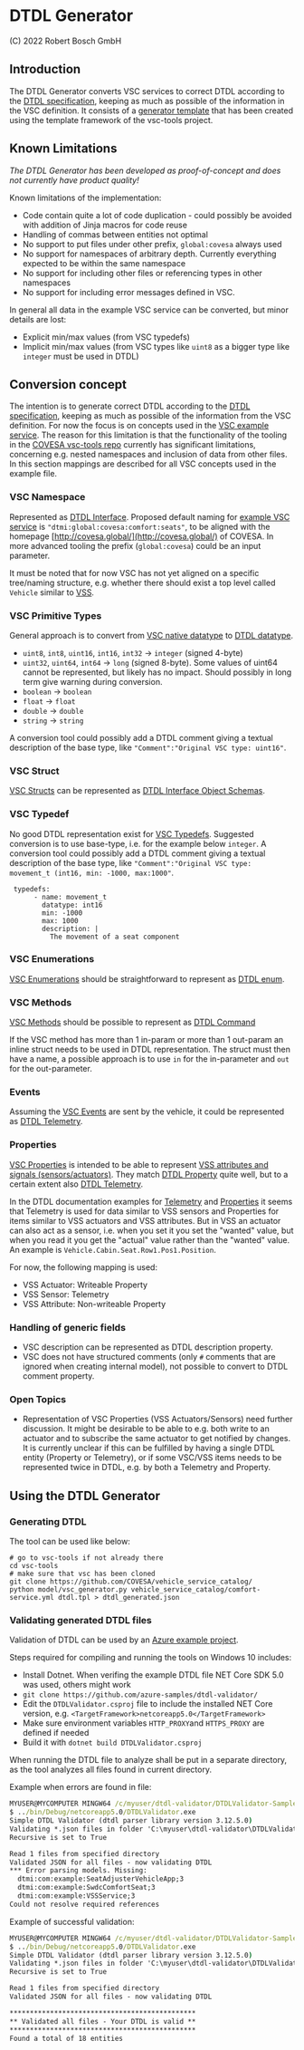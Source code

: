 # DTDL Generator

(C) 2022 Robert Bosch GmbH

## Introduction

The DTDL Generator converts VSC services to correct DTDL according to the [DTDL specification](https://github.com/Azure/opendigitaltwins-dtdl/blob/master/DTDL/v2/dtdlv2.md), keeping as much as possible of the information in the VSC definition.
It consists of a [generator template](dtdl.tpl) that has been created using the template framework of the vsc-tools project.

## Known Limitations

*The DTDL Generator has been developed as proof-of-concept and does not currently have product quality!*

Known limitations of the implementation:

* Code contain quite a lot of code duplication - could possibly be avoided with addition of Jinja macros for code reuse
* Handling of commas between entities not optimal
* No support to put files under other prefix, `global:covesa` always used
* No support for namespaces of arbitrary depth. Currently everything expected to be within the same namespace
* No support for including other files or referencing types in other namespaces
* No support for including error messages defined in VSC.


In general all data in the example VSC service can be converted, but minor details are lost:

- Explicit min/max values (from VSC typedefs)
- Implicit min/max values (from VSC types like `uint8` as a bigger type like `integer` must be used in DTDL)


## Conversion concept
The intention is to generate correct DTDL according to the [DTDL specification](https://github.com/Azure/opendigitaltwins-dtdl/blob/master/DTDL/v2/dtdlv2.md), keeping as much as possible of the information from the VSC definition.
For now the focus is on concepts used in the [VSC example service](https://github.com/COVESA/vehicle_service_catalog/blob/master/comfort-service.yml).
The reason for this limitation is that the functionality of the tooling in the [COVESA vsc-tools repo](https://github.com/COVESA/vsc-tools) currently has significant limitations, concerning e.g. nested namespaces and inclusion of data from other files.
In this section mappings are described for all VSC concepts used in the example file. 

### VSC Namespace
Represented as [DTDL Interface](https://github.com/Azure/opendigitaltwins-dtdl/blob/master/DTDL/v2/dtdlv2.md#interface). Proposed default naming for [example VSC service](https://github.com/COVESA/vehicle_service_catalog/blob/master/comfort-service.yml) is `"dtmi:global:covesa:comfort:seats"`, to be aligned with the homepage [http://covesa.global/](http://covesa.global/) of COVESA. In more advanced tooling the prefix (`global:covesa`) could be an input parameter.

It must be noted that for now VSC has not yet aligned on a specific tree/naming structure, e.g. whether there should exist a top level called `Vehicle` similar to [VSS](https://github.com/COVESA/vehicle_signal_specification).

### VSC Primitive Types
General approach is to convert from [VSC native datatype](https://github.com/COVESA/vehicle_service_catalog#native-data-types) to [DTDL datatype](https://github.com/Azure/opendigitaltwins-dtdl/blob/master/DTDL/v2/dtdlv2.md#primitive-schemas).

- `uint8`, `int8`, `uint16`, `int16`, `int32` -> `integer` (signed 4-byte)
- `uint32`, `uint64`, `int64` -> `long` (signed 8-byte). Some values of uint64 cannot be represented, but likely has no impact. Should possibly in long term give warning during conversion.
- `boolean` -> `boolean`
- `float` -> `float`
- `double` -> `double`
- `string` -> `string`

 A conversion tool could possibly add a DTDL comment giving a textual description of the base type, like `"Comment":"Original VSC type: uint16"`.

### VSC Struct
[VSC Structs](https://github.com/COVESA/vehicle_service_catalog#namespace-list-object-structs) can be represented as [DTDL Interface Object Schemas](https://github.com/Azure/opendigitaltwins-dtdl/blob/master/DTDL/v2/dtdlv2.md#interface-schemas).

### VSC Typedef
No good DTDL representation exist for [VSC Typedefs](https://github.com/COVESA/vehicle_service_catalog#namespace-list-object-typedefs). Suggested conversion is to use base-type, i.e. for the example below `integer`. A conversion tool could possibly add a DTDL comment giving a textual description of the base type, like `"Comment":"Original VSC type: movement_t (int16, min: -1000, max:1000"`.


```
 typedefs:
      - name: movement_t
        datatype: int16
        min: -1000
        max: 1000
        description: |
          The movement of a seat component
```

### VSC Enumerations
[VSC Enumerations](https://github.com/COVESA/vehicle_service_catalog#namespace-list-object-enumerations) should be straightforward to represent as [DTDL enum](https://github.com/Azure/opendigitaltwins-dtdl/blob/master/DTDL/v2/dtdlv2.md#enum).

### VSC Methods
[VSC Methods](https://github.com/COVESA/vehicle_service_catalog#namespace-list-object-methods) should be possible to represent as [DTDL Command](https://github.com/Azure/opendigitaltwins-dtdl/blob/master/DTDL/v2/dtdlv2.md#command)

If the VSC method has more than 1 in-param or more than 1 out-param an inline struct needs to be used in DTDL representation. The struct must then have a name, a possible approach is to use `in` for the in-parameter and `out` for the out-parameter.
 
### Events
Assuming the [VSC Events](https://github.com/COVESA/vehicle_service_catalog#namespace-list-object-events) are sent by the vehicle, it could be represented as [DTDL Telemetry](https://github.com/Azure/opendigitaltwins-dtdl/blob/master/DTDL/v2/dtdlv2.md#telemetry). 

### Properties
[VSC Properties](https://github.com/COVESA/vehicle_service_catalog#namespace-list-object-properties) is intended to be able to represent [VSS attributes and signals (sensors/actuators)](https://github.com/COVESA/vehicle_service_catalog). They match [DTDL Property](https://github.com/Azure/opendigitaltwins-dtdl/blob/master/DTDL/v2/dtdlv2.md#property) quite well, but to a certain extent also [DTDL Telemetry](https://github.com/Azure/opendigitaltwins-dtdl/blob/master/DTDL/v2/dtdlv2.md#telemetry).

In the DTDL documentation examples for [Telemetry](https://github.com/Azure/opendigitaltwins-dtdl/blob/master/DTDL/v2/dtdlv2.md#telemetry-examples) and [Properties](https://github.com/Azure/opendigitaltwins-dtdl/blob/master/DTDL/v2/dtdlv2.md#property-examples) it seems that Telemetry is used for data similar to VSS sensors and Properties for items similar to VSS actuators and VSS attributes.
But in VSS an actuator can also act as a sensor, i.e. when you set it you set the "wanted" value, but when you read it you get the "actual" value rather than the "wanted" value.
An example is `Vehicle.Cabin.Seat.Row1.Pos1.Position`.

For now, the following mapping is used:

- VSS Actuator: Writeable Property
- VSS Sensor: Telemetry
- VSS Attribute: Non-writeable Property

### Handling of generic fields
- VSC description can be represented as DTDL description property.
- VSC does not have structured comments (only `#` comments that are ignored when creating internal model), not possible to convert to DTDL comment property.

### Open Topics

* Representation of VSC Properties (VSS Actuators/Sensors) need further discussion. It might be desirable to be able to e.g. both write to an actuator and to subscribe the same actuator to get notified by changes. It is currently unclear if this can be fulfilled by having a single DTDL entity (Property or Telemetry), or if some VSC/VSS items needs to be represented twice in DTDL, e.g. by both a Telemetry and Property.


## Using the DTDL Generator

### Generating DTDL

The tool can be used like below:

```
# go to vsc-tools if not already there
cd vsc-tools
# make sure that vsc has been cloned
git clone https://github.com/COVESA/vehicle_service_catalog/
python model/vsc_generator.py vehicle_service_catalog/comfort-service.yml dtdl.tpl > dtdl_generated.json
```

### Validating generated DTDL files

Validation of DTDL can be used by an [Azure example project](https://github.com/azure-samples/dtdl-validator/).

Steps required for compiling and running the tools on Windows 10 includes:

- Install Dotnet. When verifing the example DTDL file NET Core SDK 5.0 was used, others might work
- `git clone https://github.com/azure-samples/dtdl-validator/`
- Edit the `DTDLValidator.csproj` file to include the installed NET Core version, e.g. `<TargetFramework>netcoreapp5.0</TargetFramework>`
- Make sure environment variables `HTTP_PROXY`and `HTTPS_PROXY` are defined if needed
- Build it with `dotnet build DTDLValidator.csproj`

When running the DTDL file to analyze shall be put in a separate directory, as the tool analyzes all files found in current directory.

Example when errors are found in file:

``` bat 
MYUSER@MYCOMPUTER MINGW64 /c/myuser/dtdl-validator/DTDLValidator-Sample/DTDLValidator/tmp (master)
$ ../bin/Debug/netcoreapp5.0/DTDLValidator.exe
Simple DTDL Validator (dtdl parser library version 3.12.5.0)
Validating *.json files in folder 'C:\myuser\dtdl-validator\DTDLValidator-Sample\DTDLValidator\tmp'.
Recursive is set to True

Read 1 files from specified directory
Validated JSON for all files - now validating DTDL
*** Error parsing models. Missing:
  dtmi:com:example:SeatAdjusterVehicleApp;3
  dtmi:com:example:SwdcComfortSeat;3
  dtmi:com:example:VSSService;3
Could not resolve required references

```
Example of successful validation:

``` bat 
MYUSER@MYCOMPUTER MINGW64 /c/myuser/dtdl-validator/DTDLValidator-Sample/DTDLValidator/tmp (master)
$ ../bin/Debug/netcoreapp5.0/DTDLValidator.exe
Simple DTDL Validator (dtdl parser library version 3.12.5.0)
Validating *.json files in folder 'C:\myuser\dtdl-validator\DTDLValidator-Sample\DTDLValidator\tmp'.
Recursive is set to True

Read 1 files from specified directory
Validated JSON for all files - now validating DTDL

**********************************************
** Validated all files - Your DTDL is valid **
**********************************************
Found a total of 18 entities

```
